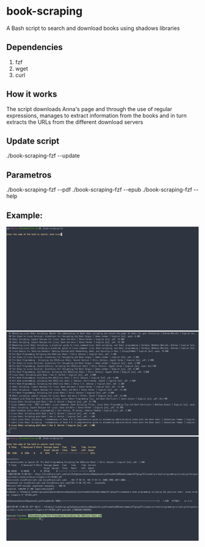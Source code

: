 # book-scraping
A Bash script to search and download books using shadows libraries
## Dependencies
1. fzf
2. wget
3. curl
## How it works 
The script downloads Anna's page and through the use of regular expressions, manages to extract information from the books and in turn extracts the URLs from the different download servers

## Update script 
./book-scraping-fzf --update

## Parametros
./book-scraping-fzf --pdf
./book-scraping-fzf --epub
./book-scraping-fzf --help

## Example:
![ecampl](https://raw.githubusercontent.com/IamJony/semi-nord-theme-bluefish/main/Screenshot_2023-05-09-03-06-23_1366x768.png)
![example](https://raw.githubusercontent.com/IamJony/semi-nord-theme-bluefish/db8ea9eaca408fc5625b27db9f03375516472198/Screenshot_2023-05-09-03-06-29_1366x768.png)
![GitHub Logo](https://raw.githubusercontent.com/IamJony/semi-nord-theme-bluefish/main/Screenshot_2023-05-09-03-07-07_1366x768.png) 

